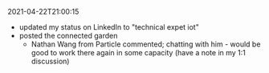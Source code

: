 2021-04-22T21:00:15
- updated my status on LinkedIn to "technical expet iot"
- posted the connected garden
  - Nathan Wang from Particle commented; chatting with him - would be good to work there again in some capacity (have a note in my 1:1 discussion)
